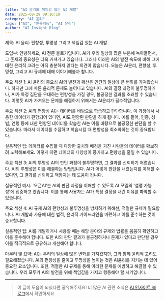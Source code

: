 ```yaml
---
title: "AI 윤리와 책임감 있는 AI 개발"
date: 2025-08-29 09:10:18
category: "AI 윤리"
tags: ["AI", "인공지능", "AI 윤리"]
author: "AI Insight Blog"
---
```


제목: AI 윤리: 편향성, 투명성 그리고 책임감 있는 AI 개발

도입부: 
안녕하세요, AI 전문 블로거입니다. AI가 우리 일상의 많은 부분에 녹아들면서, 그 존재의 중요성은 더욱 커져가고 있습니다. 그러나 이러한 AI의 발전 속도에 비해 그에 대한 윤리적 고려는 아직 충분하지 않다는 의견이 많습니다. 오늘은 AI윤리, 편향성, 투명성, 그리고 AI 규제에 대해 이야기해볼까 합니다.

주요 섹션 1: AI 윤리의 중요성
AI의 발전과 확산은 인간의 일상에 큰 변화를 가져왔습니다. 하지만 그에 따른 윤리적 문제도 늘어나고 있습니다. AI의 결정 과정이 불투명하거나, AI가 특정 집단을 우대하는 편향성을 가질 경우, 불공정한 결과를 초래할 수 있습니다. 이렇듯 AI가 가져오는 문제를 해결하기 위해서는 AI윤리가 필수적입니다.

주요 섹션 2: AI의 편향성
AI는 데이터를 바탕으로 학습하고 판단합니다. 이 과정에서 사용한 데이터가 편향되어 있다면, AI도 편향된 판단을 하게 됩니다. 예를 들어, 인종, 성별, 연령 등에 대한 편향된 데이터를 학습한 AI는 이를 바탕으로 불공정한 판단을 할 수 있습니다. 따라서 데이터를 수집하고 학습시킬 때 편향성을 최소화하는 것이 중요합니다.

실용적인 팁: 데이터를 수집할 때 다양한 출처와 배경을 가진 사람들의 데이터를 확보하려 노력해보세요. 이렇게 하면 데이터의 다양성이 증가하고 편향성을 줄일 수 있습니다.

주요 섹션 3: AI의 투명성
AI의 판단 과정이 불투명하면, 그 결과를 신뢰하기 어렵습니다. AI의 투명성은 이를 해결하는 방법입니다. AI가 어떻게 판단을 내렸는지를 이해할 수 있다면, 그 결과를 신뢰하고 책임지는 데 도움이 됩니다.

실용적인 예시: '오픈AI'는 AI의 판단 과정을 이해할 수 있도록 AI 모델의 '설명 가능성'에 집중하고 있습니다. 이를 통해 사용자는 AI가 특정 결정을 내린 이유를 파악할 수 있습니다.

주요 섹션 4: AI 규제
AI의 편향성과 불투명성을 방지하기 위해선, 적절한 규제가 필요합니다. AI 개발과 사용에 대한 법적, 윤리적 가이드라인을 마련하고 이를 준수하는 것이 중요합니다.

실용적인 팁: AI를 개발하거나 사용할 때는 해당 분야의 규제와 법률을 꼼꼼히 확인하고 이를 준수해야 합니다. 또한 AI의 판단 결과가 불공정하거나 문제가 있다고 판단될 경우 이를 적극적으로 공유하고 개선해야 합니다.

마무리 및 요약:
AI는 우리의 일상에 많은 변화를 가져왔지만, 그와 함께 윤리적 고려도 필요해졌습니다. AI의 편향성을 줄이고 투명성을 높이는 것은 AI윤리를 지키는 데 있어 중요한 요소입니다. 또한, 적절한 AI 규제를 통해 이러한 문제를 예방하고 해결할 수 있습니다. 우리 모두가 AI의 발전을 위해 책임감을 가지고 행동해야 할 시기입니다.

---

> 이 글이 도움이 되셨다면 공유해주세요! 
> 더 많은 AI 관련 소식은 [AI 인사이트 블로그](https://tonyhwang1004.github.io/ai-insight-blog)에서 확인하세요.
